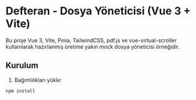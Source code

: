 # Defteran - Dosya Yöneticisi (Vue 3 + Vite)

Bu proje Vue 3, Vite, Pinia, TailwindCSS, pdf.js ve vue-virtual-scroller kullanılarak hazırlanmış üretime yakın mock dosya yöneticisi örneğidir.

## Kurulum

1. Bağımlılıkları yükle:
```bash
npm install
